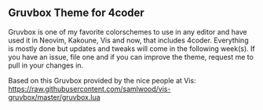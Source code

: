 ## Gruvbox Theme for 4coder

Gruvbox is one of my favorite colorschemes to use in any editor and have used it in Neovim, Kakoune, Vis and now, that includes 4coder. Everything is mostly done but updates and tweaks will come in the following week(s). If you have an issue, file one and if you can improve the theme, request me to pull in your changes in.

Based on this Gruvbox provided by the nice people at Vis: https://raw.githubusercontent.com/samlwood/vis-gruvbox/master/gruvbox.lua
